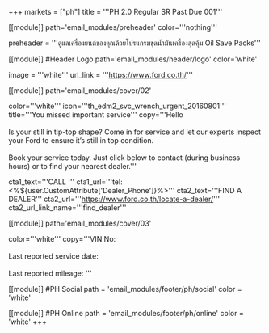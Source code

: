 +++
markets = ["ph"]
title = '''PH 2.0 Regular SR Past Due 001'''

[[module]]
path='email_modules/preheader'
color='''nothing'''

preheader = '''ดูแลเครื่องยนต์ของคุณด้วยโปรแกรมชุดน้ำมันเครื่องสุดคุ้ม Oil Save Packs'''

[[module]] #Header Logo
path='email_modules/header/logo'
color='white'

  image = '''white'''
  url_link = '''https://www.ford.co.th/'''


[[module]]
path='email_modules/cover/02'

color='''white'''
icon='''th_edm2_svc_wrench_urgent_20160801'''
title='''You missed important service'''
copy='''Hello <Name><br /><br />Is your <Nameplate> still in tip-top shape? Come in for service and let our experts inspect your Ford to ensure it’s still in top condition.<br /><br />Book your service today. Just click below to contact <Ford Dealership> (during business hours) or to find your nearest dealer.'''

cta1_text='''CALL <Dealer Phone Number>'''
cta1_url='''tel:<%${user.CustomAttribute['Dealer_Phone']}%>'''
cta2_text='''FIND A DEALER'''
cta2_url='''https://www.ford.co.th/locate-a-dealer/'''
cta2_url_link_name='''find_dealer'''


[[module]]
path='email_modules/cover/03'

color='''white'''
copy='''VIN No: <VIN><br /><br />Last reported service date: <date><br /><br />Last reported mileage: <date> '''
        
  [[module]] #PH Social
path = 'email_modules/footer/ph/social'
color = 'white'

[[module]] #PH Online
path = 'email_modules/footer/ph/online'
color = 'white'
+++